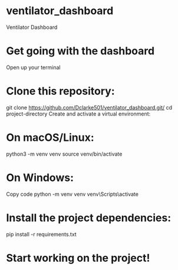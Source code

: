 # ventilator_dashboard
Ventilator Dashboard

# Get going with the dashboard
Open up your terminal

# Clone this repository:

git clone https://github.com/Dclarke501/ventilator_dashboard.git/
cd project-directory
Create and activate a virtual environment:

# On macOS/Linux:

python3 -m venv venv
source venv/bin/activate

# On Windows:

Copy code
python -m venv venv
venv\Scripts\activate

# Install the project dependencies:

pip install -r requirements.txt


# Start working on the project!


